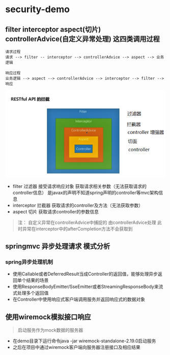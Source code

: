 # security-demo

## filter interceptor aspect(切片) controllerAdvice(自定义异常处理) 这四类调用过程

```text
请求过程
请求 --> filter -- interceptor --> controllerAdvice --> aspect --> 业务逻辑

响应过程
业务逻辑 --> aspect --> controllerAdvice --> interceptor --> filter --> 响应
```

![](001.PNG '调用管理图')

- filter 过滤器 接受请求响应对象 获取请求相关参数（无法获取请求的controller信息） 是javax的声明不知道spring声明的controller等mvc架构信息
- interceptor 拦截器 获取请求的controller及方法（无法获取参数）
- aspect 切片 获取请求controller的参数信息

> 注：
自定义异常在controllerAdvice中捕捉的 由controllerAdvice处理 此时异常在interceptor中的afterCompletion方法不会获取到

## springmvc 异步处理请求 模式分析

### spring异步处理机制
- 使用Callable或者DeferredResult当成Controller的返回值，能够处理异步返回单个结果的场景
- 使用ResponseBodyEmitter/SseEmitter或者StreamingResponseBody来流式处理多个返回值
- 在Controller中使用响应式客户端调用服务并返回响应式的数据对象

## 使用wiremock模拟接口响应
> 启动服务作为mock数据的服务器
- 在demo目录下运行命令java -jar wiremock-standalone-2.19.0启动服务
- 之后在项目中通过wiremock客户端向服务器注册接口及相应结果
